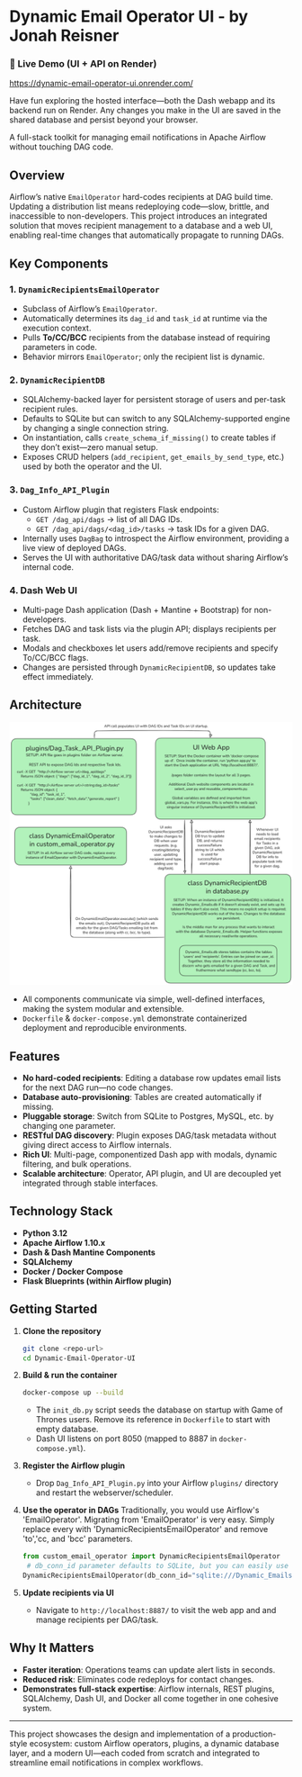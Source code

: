 # Dynamic Email Operator UI - by Jonah Reisner

### 🚀 Live Demo (UI + API on Render)

https://dynamic-email-operator-ui.onrender.com/

Have fun exploring the hosted interface—both the Dash webapp and its backend run on Render. Any changes you make in the UI are saved in the shared database and persist beyond your browser.

A full-stack toolkit for managing email notifications in Apache Airflow without touching DAG code.

## Overview

Airflow’s native `EmailOperator` hard-codes recipients at DAG build time. Updating a distribution list means redeploying code—slow, brittle, and inaccessible to non-developers.
This project introduces an integrated solution that moves recipient management to a database and a web UI, enabling real-time changes that automatically propagate to running DAGs.

## Key Components

### 1. `DynamicRecipientsEmailOperator`
- Subclass of Airflow’s `EmailOperator`.
- Automatically determines its `dag_id` and `task_id` at runtime via the execution context.
- Pulls **To/CC/BCC** recipients from the database instead of requiring parameters in code.
- Behavior mirrors `EmailOperator`; only the recipient list is dynamic.

### 2. `DynamicRecipientDB`
- SQLAlchemy-backed layer for persistent storage of users and per-task recipient rules.
- Defaults to SQLite but can switch to any SQLAlchemy-supported engine by changing a single connection string.
- On instantiation, calls `create_schema_if_missing()` to create tables if they don’t exist—zero manual setup.
- Exposes CRUD helpers (`add_recipient`, `get_emails_by_send_type`, etc.) used by both the operator and the UI.

### 3. `Dag_Info_API_Plugin`
- Custom Airflow plugin that registers Flask endpoints:
  - `GET /dag_api/dags` → list of all DAG IDs.
  - `GET /dag_api/dags/<dag_id>/tasks` → task IDs for a given DAG.
- Internally uses `DagBag` to introspect the Airflow environment, providing a live view of deployed DAGs.
- Serves the UI with authoritative DAG/task data without sharing Airflow’s internal code.

### 4. Dash Web UI
- Multi-page Dash application (Dash + Mantine + Bootstrap) for non-developers.
- Fetches DAG and task lists via the plugin API; displays recipients per task.
- Modals and checkboxes let users add/remove recipients and specify To/CC/BCC flags.
- Changes are persisted through `DynamicRecipientDB`, so updates take effect immediately.

## Architecture

![alt text](architecture%20overview/system%20architecture.png)

- All components communicate via simple, well-defined interfaces, making the system modular and extensible.
- `Dockerfile` & `docker-compose.yml` demonstrate containerized deployment and reproducible environments.

## Features

- **No hard-coded recipients**: Editing a database row updates email lists for the next DAG run—no code changes.
- **Database auto-provisioning**: Tables are created automatically if missing.
- **Pluggable storage**: Switch from SQLite to Postgres, MySQL, etc. by changing one parameter.
- **RESTful DAG discovery**: Plugin exposes DAG/task metadata without giving direct access to Airflow internals.
- **Rich UI**: Multi-page, componentized Dash app with modals, dynamic filtering, and bulk operations.
- **Scalable architecture**: Operator, API plugin, and UI are decoupled yet integrated through stable interfaces.

## Technology Stack

- **Python 3.12**
- **Apache Airflow 1.10.x**
- **Dash & Dash Mantine Components**
- **SQLAlchemy**
- **Docker / Docker Compose**
- **Flask Blueprints (within Airflow plugin)**

## Getting Started

1. **Clone the repository**
   ```bash
   git clone <repo-url>
   cd Dynamic-Email-Operator-UI
   ```

2. **Build & run the container**
   ```bash
   docker-compose up --build
   ```
   - The `init_db.py` script seeds the database on startup with Game of Thrones users. Remove its reference in `Dockerfile` to start with empty database.
   - Dash UI listens on port 8050 (mapped to 8887 in `docker-compose.yml`).

3. **Register the Airflow plugin**
   - Drop `Dag_Info_API_Plugin.py` into your Airflow `plugins/` directory and restart the webserver/scheduler.

4. **Use the operator in DAGs**
   Traditionally, you would use Airflow's 'EmailOperator'. Migrating from 'EmailOperator' is very easy.
   Simply replace every with 'DynamicRecipientsEmailOperator' and remove 'to','cc, and 'bcc' parameters.

   ```python
   from custom_email_operator import DynamicRecipientsEmailOperator
    # db_conn_id parameter defaults to SQLite, but you can easily use another database system by passing in another SQLAlchemy URI.
   DynamicRecipientsEmailOperator(db_conn_id="sqlite:///Dynamic_Emails.db", subject='...', content='...',...)
   ```

6. **Update recipients via UI**
   - Navigate to `http://localhost:8887/` to visit the web app and and manage recipients per DAG/task.

## Why It Matters

- **Faster iteration**: Operations teams can update alert lists in seconds.
- **Reduced risk**: Eliminates code redeploys for contact changes.
- **Demonstrates full-stack expertise**: Airflow internals, REST plugins, SQLAlchemy, Dash UI, and Docker all come together in one cohesive system.

---

This project showcases the design and implementation of a production-style ecosystem: custom Airflow operators, plugins, a dynamic database layer, and a modern UI—each coded from scratch and integrated to streamline email notifications in complex workflows.

